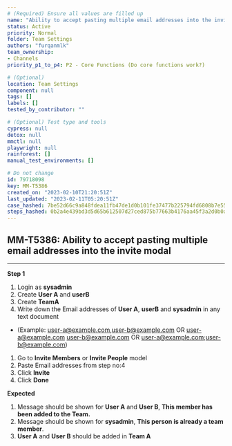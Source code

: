 ```yaml
---
# (Required) Ensure all values are filled up
name: "Ability to accept pasting multiple email addresses into the invite modal"
status: Active
priority: Normal
folder: Team Settings
authors: "furqanmlk"
team_ownership:
- Channels
priority_p1_to_p4: P2 - Core Functions (Do core functions work?)

# (Optional)
location: Team Settings
component: null
tags: []
labels: []
tested_by_contributor: ""

# (Optional) Test type and tools
cypress: null
detox: null
mmctl: null
playwright: null
rainforest: []
manual_test_environments: []

# Do not change
id: 79718098
key: MM-T5386
created_on: "2023-02-10T21:20:51Z"
last_updated: "2023-02-11T05:20:51Z"
case_hashed: 7be52d66c9a848fdea11fb47de1d0b101fe37477b225794fd6808b7e5598df87fc008c4d0a162726700ec7e6f3e551b9
steps_hashed: 0b2a4e439bd3d5d65b612507d27ced875b77663b4176aa45f3a2d0b0a1c0744569be08d8a7bf8fdabff674b82eb7b1ee
---
```


<!-- (Auto-generated) Based on frontmatter's "key" and "name" -->

## MM-T5386: Ability to accept pasting multiple email addresses into the invite modal

---

**Step 1**

1. Login as **sysadmin**
2. Create **User A** and **userB**
3. Create **TeamA**
4. Write down the Email addresses of **User A**, **userB** and **sysadmin** in any text document

- (Example: <user-a@example.com>,<user-b@example.com> OR <user-a@example.com> <user-b@example.com> OR <user-a@example.com>;<user-b@example.com>)

1. Go to **Invite Members** or **Invite People** model
2. Paste Email addresses from step no:4
3. Click **Invite**
4. Click **Done**

**Expected**

1. Message should be shown for **User A** and **User B**, **This member has been added to the Team.**
2. Message should be shown for **sysadmin**, **This person is already a team member**.
3. **User A** and **User B** should be added in **Team A**

